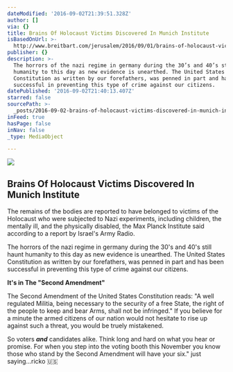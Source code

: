 ```yaml
---
dateModified: '2016-09-02T21:39:51.328Z'
author: []
via: {}
title: Brains Of Holocaust Victims Discovered In Munich Institute
isBasedOnUrl: >-
  http://www.breitbart.com/jerusalem/2016/09/01/brains-of-holocaust-victims-discovered-in-munich-institute/
publisher: {}
description: >-
  The horrors of the nazi regime in germany during the 30’s and 40’s still haunt
  humanity to this day as new evidence is unearthed. The United States
  Constitution as written by our forefathers, was penned in part and has been
  successful in preventing this type of crime against our citizens.
datePublished: '2016-09-02T21:40:13.407Z'
starred: false
sourcePath: >-
  _posts/2016-09-02-brains-of-holocaust-victims-discovered-in-munich-institute.md
inFeed: true
hasPage: false
inNav: false
_type: MediaObject

---
```

<article style=""><img src="https://imgflo.herokuapp.com/graph/2b2431f8e7ba7b0/7e314b342966358b9369e755bcfe5a3c/noop.jpg?input=http%3A%2F%2Fmedia.breitbart.com%2Fmedia%2F2016%2F05%2Fjewish-transport.jpg" /><h1>Brains Of Holocaust Victims Discovered In Munich Institute</h1><p>The remains of the bodies are reported to have belonged to victims of the Holocaust who were subjected to Nazi experiments, including children, the mentally ill, and the physically disabled, the Max Planck Institute said according to a report by Israel's Army Radio.</p></article>

The horrors of the nazi regime in germany during the 30's and 40's still haunt humanity to this day as new evidence is unearthed. The United States Constitution as written by our forefathers, was penned in part and has been successful in preventing this type of crime against our citizens.

**It's in The "Second Amendment"**

The Second Amendment of the United States Constitution reads: "A well regulated Militia, being necessary to the security of a free State, the right of the people to keep and bear Arms, shall not be infringed." If you believe for a minute the armed citizens of our nation would not hesitate to rise up against such a threat, you would be truely mistakened.

So voters _**and**_ candidates alike. Think long and hard on what you hear or promise. For when you step into the voting booth this November you know those who stand by the Second Amendment will have your six." just saying...ricko 🇺🇸